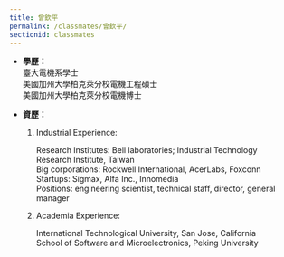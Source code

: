 ```yaml
---
title: 曾欽平
permalink: /classmates/曾欽平/
sectionid: classmates
---
```


- **學歷：**<br />
  臺大電機系學士<br />
  美國加州大學柏克萊分校電機工程碩士<br />
  美國加州大學柏克萊分校電機博士

- **資歷：**<br />
  1. Industrial Experience:

     Research Institutes: Bell laboratories; Industrial Technology Research Institute, Taiwan<br />
     Big corporations: Rockwell International, AcerLabs, Foxconn<br />
     Startups: Sigmax, Alfa Inc., Innomedia<br />
     Positions: engineering scientist, technical staff, director, general manager

  2. Academia Experience:

     International Technological University, San Jose, California<br />
     School of Software and Microelectronics, Peking University

